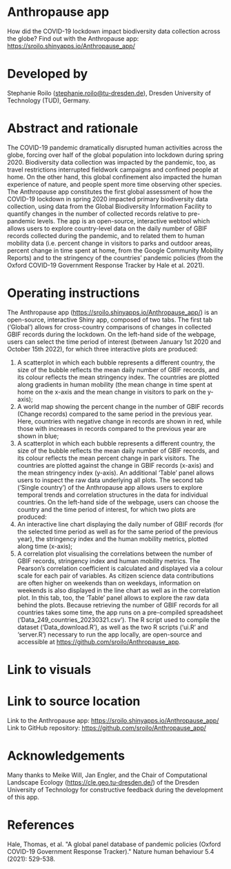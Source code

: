 # Anthropause app
How did the COVID-19 lockdown impact biodiversity data collection across the globe? Find out with the Anthropause app: https://sroilo.shinyapps.io/Anthropause_app/

# Developed by
Stephanie Roilo (stephanie.roilo@tu-dresden.de), Dresden University of Technology (TUD), Germany.

# Abstract and rationale
The COVID-19 pandemic dramatically disrupted human activities across the globe, forcing over half of the global population into lockdown during spring 2020. Biodiversity data collection was impacted by the pandemic, too, as travel restrictions interrupted fieldwork campaigns and confined people at home. On the other hand, this global confinement also impacted the human experience of nature, and people spent more time observing other species. The Anthropause app constitutes the first global assessment of how the COVID-19 lockdown in spring 2020 impacted primary biodiversity data collection, using data from the Global Biodiversity Information Facility to quantify changes in the number of collected records relative to pre-pandemic levels. The app is an open-source, interactive webtool which allows users to explore country-level data on the daily number of GBIF records collected during the pandemic, and to related them to human mobility data (i.e. percent change in visitors to parks and outdoor areas, percent change in time spent at home, from the Google Community Mobility Reports) and to the stringency of the countries’ pandemic policies (from the Oxford COVID-19 Government Response Tracker by Hale et al. 2021). 

# Operating instructions
The Anthropause app (https://sroilo.shinyapps.io/Anthropause_app/) is an open-source, interactive Shiny app, composed of two tabs. The first tab (‘Global’) allows for cross-country comparisons of changes in collected GBIF records during the lockdown. On the left-hand side of the webpage, users can select the time period of interest (between January 1st 2020 and October 15th 2022), for which three interactive plots are produced:
1.	A scatterplot in which each bubble represents a different country, the size of the bubble reflects the mean daily number of GBIF records, and its colour reflects the mean stringency index. The countries are plotted along gradients in human mobility (the mean change in time spent at home on the x-axis and the mean change in visitors to park on the y-axis);
2.	A world map showing the percent change in the number of GBIF records (Change records) compared to the same period in the previous year. Here, countries with negative change in records are shown in red, while those with increases in records compared to the previous year are shown in blue;
3.	A scatterplot in which each bubble represents a different country, the size of the bubble reflects the mean daily number of GBIF records, and its colour reflects the mean percent change in park visitors. The countries are plotted against the change in GBIF records (x-axis) and the mean stringency index (y-axis).
An additional ‘Table’ panel allows users to inspect the raw data underlying all plots.
The second tab (‘Single country’) of the Anthropause app allows users to explore temporal trends and correlation structures in the data for individual countries. On the left-hand side of the webpage, users can choose the country and the time period of interest, for which two plots are produced:
1.	An interactive line chart displaying the daily number of GBIF records (for the selected time period as well as for the same period of the previous year), the stringency index and the human mobility metrics, plotted along time (x-axis);
2.	A correlation plot visualising the correlations between the number of GBIF records, stringency index and human mobility metrics. The Pearson’s correlation coefficient is calculated and displayed via a colour scale for each pair of variables.
As citizen science data contributions are often higher on weekends than on weekdays, information on weekends is also displayed in the line chart as well as in the correlation plot. In this tab, too, the ‘Table’ panel allows to explore the raw data behind the plots.
Because retrieving the number of GBIF records for all countries takes some time, the app runs on a pre-compiled spreadsheet (‘Data_249_countries_20230321.csv’). The R script used to compile the dataset (‘Data_download.R’), as well as the two R scripts (‘ui.R’ and ‘server.R’) necessary to run the app locally, are open-source and accessible at https://github.com/sroilo/Anthropause_app.

# Link to visuals

# Link to source location
Link to the Anthropause app: https://sroilo.shinyapps.io/Anthropause_app/
Link to GitHub repository: https://github.com/sroilo/Anthropause_app/ 

# Acknowledgements
Many thanks to Meike Will, Jan Engler, and the Chair of Computational Landscape Ecology (https://cle.geo.tu-dresden.de/) of the Dresden University of Technology for constructive feedback during the development of this app. 

# References
Hale, Thomas, et al. "A global panel database of pandemic policies (Oxford COVID-19 Government Response Tracker)." Nature human behaviour 5.4 (2021): 529-538.
